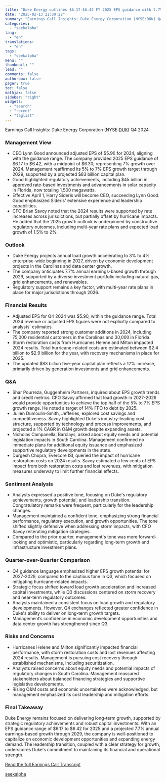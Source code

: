 ```yaml
---
title: "Duke Energy outlines $6.17-$6.42 FY 2025 EPS guidance with 7.7% annual growth through 2029"
date: "2025-02-13 21:00:22"
summary: "Earnings Call Insights: Duke Energy Corporation (NYSE:DUK) Q4 2024 Management View CEO Lynn Good announced adjusted EPS of $5.90 for 2024, aligning with the guidance range. The company provided 2025 EPS guidance of $6.17 to $6.42, with a midpoint of $6.30, representing 7% growth over 2024. Management reaffirmed its 5%..."
categories:
  - "seekalpha"
lang:
  - "en"
translations:
  - "en"
tags:
  - "seekalpha"
menu: ""
thumbnail: ""
lead: ""
comments: false
authorbox: false
pager: true
toc: false
mathjax: false
sidebar: "right"
widgets:
  - "search"
  - "recent"
  - "taglist"
---
```


Earnings Call Insights: Duke Energy Corporation (NYSE:[DUK](https://seekingalpha.com/symbol/DUK "Duke Energy Corporation")) Q4 2024

### Management View

* CEO Lynn Good announced adjusted EPS of $5.90 for 2024, aligning with the guidance range. The company provided 2025 EPS guidance of $6.17 to $6.42, with a midpoint of $6.30, representing 7% growth over 2024. Management reaffirmed its 5% to 7% EPS growth target through 2029, supported by a projected $83 billion capital plan.
* Good highlighted regulatory achievements, including $45 billion in approved rate-based investments and advancements in solar capacity in Florida, now totaling 1,500 megawatts.
* Effective April 1, Harry Sideris will become CEO, succeeding Lynn Good. Good emphasized Sideris' extensive experience and leadership capabilities.
* CFO Brian Savoy noted that the 2024 results were supported by rate increases across jurisdictions, but partially offset by hurricane impacts. He added that the 2025 growth outlook is underpinned by constructive regulatory outcomes, including multi-year rate plans and expected load growth of 1.5% to 2%.

### Outlook

* Duke Energy projects annual load growth accelerating to 3% to 4% enterprise-wide beginning in 2027, driven by economic development projects in the Carolinas and data center growth.
* The company anticipates 7.7% annual earnings-based growth through 2029, supported by a diverse investment portfolio including natural gas, grid enhancements, and renewables.
* Regulatory support remains a key factor, with multi-year rate plans in place for major jurisdictions through 2026.

### Financial Results

* Adjusted EPS for Q4 2024 was $5.90, within the guidance range. Total 2024 revenue or adjusted EPS figures were not explicitly compared to analysts' estimates.
* The company reported strong customer additions in 2024, including 75,000 residential customers in the Carolinas and 30,000 in Florida.
* Storm restoration costs from Hurricanes Helene and Milton impacted 2024 results. Total hurricane-related costs are estimated between $2.4 billion to $2.9 billion for the year, with recovery mechanisms in place for 2025.
* The updated $83 billion five-year capital plan reflects a 12% increase, primarily driven by generation investments and grid enhancements.

### Q&A

* Shar Pourreza, Guggenheim Partners, inquired about EPS growth trends and credit metrics. CFO Savoy affirmed that load growth in 2027-2029 would provide opportunities to achieve the top half of the 5% to 7% EPS growth range. He noted a target of 14% FFO to debt by 2025.
* Julien Dumoulin-Smith, Jefferies, explored cost savings and competitiveness. Savoy highlighted Duke's industry-leading cost structure, supported by technology and process improvements, and projected a 1% CAGR in O&M growth despite expanding assets.
* Nicholas Campanella, Barclays, asked about equity needs and potential legislation impacts in South Carolina. Management confirmed no immediate plans for additional equity issuance and emphasized supportive regulatory developments in the state.
* Durgesh Chopra, Evercore ISI, queried the impact of hurricane restoration costs on 2024 results. Savoy estimated a few cents of EPS impact from both restoration costs and lost revenues, with mitigation measures underway to limit further financial effects.

### Sentiment Analysis

* Analysts expressed a positive tone, focusing on Duke's regulatory achievements, growth potential, and leadership transition. Congratulatory remarks were frequent, particularly for the leadership changes.
* Management maintained a confident tone, emphasizing strong financial performance, regulatory execution, and growth opportunities. The tone shifted slightly defensive when addressing storm impacts, with CFO Savoy reiterating mitigation strategies.
* Compared to the prior quarter, management's tone was more forward-looking and optimistic, particularly regarding long-term growth and infrastructure investment plans.

### Quarter-over-Quarter Comparison

* Q4 guidance language emphasized higher EPS growth potential for 2027-2029, compared to the cautious tone in Q3, which focused on mitigating hurricane-related impacts.
* Strategic focus shifted toward load growth acceleration and increased capital investments, while Q3 discussions centered on storm recovery and near-term regulatory outcomes.
* Analysts maintained a consistent focus on load growth and regulatory developments. However, Q4 exchanges reflected greater confidence in Duke's ability to deliver on long-term growth targets.
* Management’s confidence in economic development opportunities and data center growth has strengthened since Q3.

### Risks and Concerns

* Hurricanes Helene and Milton significantly impacted financial performance, with storm restoration costs and lost revenues affecting 2024 results. Management is pursuing cost recovery through established mechanisms, including securitization.
* Analysts raised concerns about equity needs and potential impacts of regulatory changes in South Carolina. Management reassured stakeholders about balanced financing strategies and supportive legislative developments.
* Rising O&M costs and economic uncertainties were acknowledged, but management emphasized its cost leadership and mitigation efforts.

### Final Takeaway

Duke Energy remains focused on delivering long-term growth, supported by strategic regulatory achievements and robust capital investments. With an EPS guidance range of $6.17 to $6.42 for 2025 and a projected 7.7% annual earnings-based growth through 2029, the company is well-positioned to capitalize on economic development opportunities and expanding energy demand. The leadership transition, coupled with a clear strategy for growth, underscores Duke's commitment to maintaining its financial and operational strength.

[Read the full Earnings Call Transcript](https://seekingalpha.com/symbol/DUK/earnings/transcripts)

[seekalpha](https://seekingalpha.com/news/4407955-duke-energy-outlines-6_17-6_42-fy-2025-eps-guidance-with-7_7-percent-annual-growth-through)
